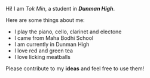 Hi! I am _Tok Min_, a student in **_Dunman High_**.

Here are some things about me:
- I play the piano, cello, clarinet and electone
- I came from Maha Bodhi School
- I am currently in Dunman High
- I love red and green tea
- I love licking meatballs

Please contribute to my **ideas** and feel free to use them!
